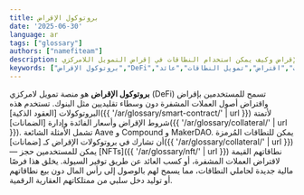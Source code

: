 ```yaml
---
title: بروتوكول الإقراض
date: '2025-06-30'
language: ar
tags: ["glossary"]
authors: ["namefiteam"]
description: ما هي بروتوكولات الإقراض وكيف يمكن استخدام النطاقات في إقراض التمويل اللامركزي (DeFi)؟
keywords: ["بروتوكول الإقراض","DeFi","ضمانات","اقتراض","تمويل النطاقات","عائد"]
---
```


**بروتوكول الإقراض** هو منصة تمويل لامركزي (DeFi) تسمح للمستخدمين بإقراض واقتراض أصول العملات المشفرة دون وسطاء تقليديين مثل البنوك. تستخدم هذه البروتوكولات [العقود الذكية]({{ '/ar/glossary/smart-contract/' | url }}) لأتمتة شروط الإقراض وأسعار الفائدة وإدارة [الضمانات]({{ '/ar/glossary/collateral/' | url }}). تشمل الأمثلة الشائعة Aave و Compound و MakerDAO. يمكن للنطاقات المُرمزة أن تشارك في بروتوكولات الإقراض كـ [ضمانات]({{ '/ar/glossary/collateral/' | url }}) — يمكن للمستخدمين حجز [NFTs]({{ '/ar/glossary/nft/' | url }}) نطاقاتهم القيمة لاقتراض العملات المشفرة، أو كسب العائد عن طريق توفير السيولة. يخلق هذا فرصًا مالية جديدة لحاملي النطاقات، مما يسمح لهم بالوصول إلى رأس المال دون بيع نطاقاتهم أو توليد دخل سلبي من ممتلكاتهم العقارية الرقمية.